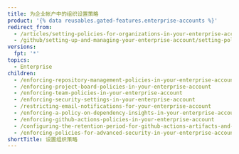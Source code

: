 ```yaml
---
title: 为企业帐户中的组织设置策略
product: '{% data reusables.gated-features.enterprise-accounts %}'
redirect_from:
  - /articles/setting-policies-for-organizations-in-your-enterprise-account
  - /github/setting-up-and-managing-your-enterprise-account/setting-policies-for-organizations-in-your-enterprise-account
versions:
  fpt: '*'
topics:
  - Enterprise
children:
  - /enforcing-repository-management-policies-in-your-enterprise-account
  - /enforcing-project-board-policies-in-your-enterprise-account
  - /enforcing-team-policies-in-your-enterprise-account
  - /enforcing-security-settings-in-your-enterprise-account
  - /restricting-email-notifications-for-your-enterprise-account
  - /enforcing-a-policy-on-dependency-insights-in-your-enterprise-account
  - /enforcing-github-actions-policies-in-your-enterprise-account
  - /configuring-the-retention-period-for-github-actions-artifacts-and-logs-in-your-enterprise-account
  - /enforcing-policies-for-advanced-security-in-your-enterprise-account
shortTitle: 设置组织策略
---
```


